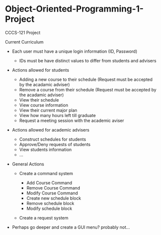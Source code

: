# Object-Oriented-Programming-1-Project
CCCS-121 Project

Current Curriculum

- Each user must have a unique login information (ID, Password)
  - IDs must be have distinct values to differ from students and advisers


- Actions allowed for students
  - Adding a new course to their schedule (Request must be accepted by the acadamic adviser)
  - Remove a course from their schedule (Request must be accepted by the acadamic adviser)
  - View their schedule
  - View course information
  - View their current major plan
  - View how many hours left till graduate
  - Request a meeting session with the academic aviser


- Actions allowed for academic advisers
  - Construct schedules for students
  - Approve/Deny requests of students
  - View students information
  - ...


- General Actions
  - Create a command system
    - Add Course Command
    - Remove Course Command
    - Modify Course Command
    - Create new schedule block
    - Remove schedule block
    - Modify schedule block
    
  - Create a request system
  

- Perhaps go deeper and create a GUI menu? probably not...